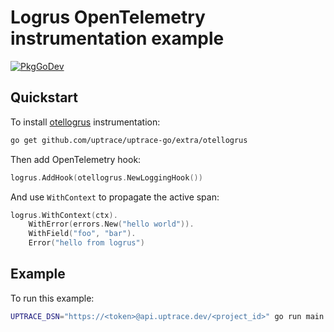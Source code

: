 # Logrus OpenTelemetry instrumentation example

[![PkgGoDev](https://pkg.go.dev/badge/github.com/uptrace/uptrace-go/extra/otellogrus)](https://pkg.go.dev/github.com/uptrace/uptrace-go/extra/otellogrus)

## Quickstart

To install [otellogrus](https://github.com/uptrace/uptrace-go/tree/master/extra/otellogrus)
instrumentation:

```bash
go get github.com/uptrace/uptrace-go/extra/otellogrus
```

Then add OpenTelemetry hook:

```go
logrus.AddHook(otellogrus.NewLoggingHook())
```

And use `WithContext` to propagate the active span:

```go
logrus.WithContext(ctx).
    WithError(errors.New("hello world")).
    WithField("foo", "bar").
    Error("hello from logrus")
```

## Example

To run this example:

```bash
UPTRACE_DSN="https://<token>@api.uptrace.dev/<project_id>" go run main.go
```
